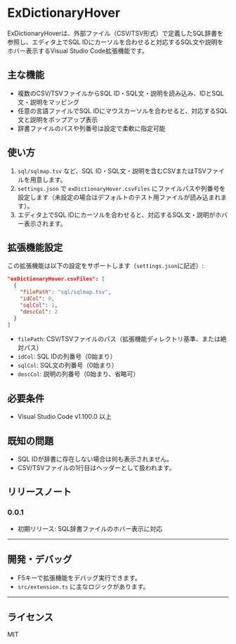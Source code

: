 # ExDictionaryHover

ExDictionaryHoverは、外部ファイル（CSV/TSV形式）で定義したSQL辞書を参照し、エディタ上でSQL IDにカーソルを合わせると対応するSQL文や説明をホバー表示するVisual Studio Code拡張機能です。

## 主な機能

- 複数のCSV/TSVファイルからSQL ID・SQL文・説明を読み込み、IDとSQL文・説明をマッピング
- 任意の言語ファイルでSQL IDにマウスカーソルを合わせると、対応するSQL文と説明をポップアップ表示
- 辞書ファイルのパスや列番号は設定で柔軟に指定可能

## 使い方

1. `sql/sqlmap.tsv` など、SQL ID・SQL文・説明を含むCSVまたはTSVファイルを用意します。
2. `settings.json` で `exDictionaryHover.csvFiles` にファイルパスや列番号を設定します（未設定の場合はデフォルトのテスト用ファイルが読み込まれます）。
3. エディタ上でSQL IDにカーソルを合わせると、対応するSQL文・説明がホバー表示されます。

## 拡張機能設定

この拡張機能は以下の設定をサポートします（`settings.json`に記述）:

```json
"exDictionaryHover.csvFiles": [
  {
    "filePath": "sql/sqlmap.tsv",
    "idCol": 0,
    "sqlCol": 1,
    "descCol": 2
  }
]
```

- `filePath`: CSV/TSVファイルのパス（拡張機能ディレクトリ基準、または絶対パス）
- `idCol`: SQL IDの列番号（0始まり）
- `sqlCol`: SQL文の列番号（0始まり）
- `descCol`: 説明の列番号（0始まり、省略可）

## 必要条件

- Visual Studio Code v1.100.0 以上

## 既知の問題

- SQL IDが辞書に存在しない場合は何も表示されません。
- CSV/TSVファイルの1行目はヘッダーとして扱われます。

## リリースノート

### 0.0.1

- 初期リリース: SQL辞書ファイルのホバー表示に対応

---

## 開発・デバッグ

- F5キーで拡張機能をデバッグ実行できます。
- `src/extension.ts` に主なロジックがあります。

---

## ライセンス

MIT
